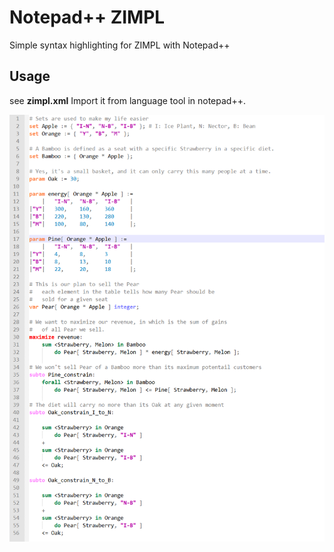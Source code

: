 # Notepad++ ZIMPL
Simple syntax highlighting for ZIMPL with Notepad++

## Usage
see **zimpl.xml**
Import it from language tool in notepad++.

![](https://github.com/Uduse/NotepadPlusPlus_ZIMPL/blob/master/img.png?raw=true)